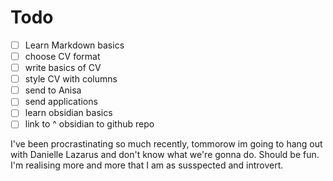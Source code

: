 # Todo
- [ ] Learn Markdown basics
- [ ] choose CV format
- [ ] write basics of CV
- [ ] style CV with columns
- [ ] send to Anisa
- [ ] send applications
- [ ] learn obsidian basics
- [ ] link to ^ obsidian to github repo

I've been procrastinating so much recently, tommorow im going to hang out with Danielle Lazarus and don't know what we're gonna do. Should be fun. 
I'm realising more and more that I am as susspected and introvert.